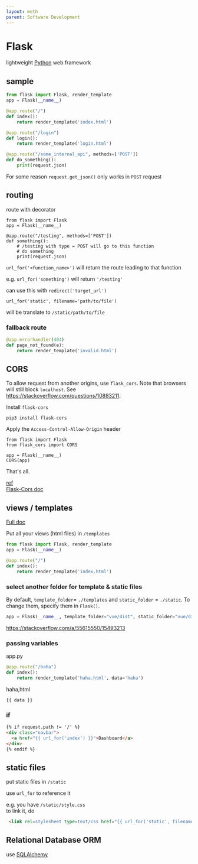 ```yaml
---
layout: meth
parent: Software Development
---
```

# Flask

lightweight [Python](Python) web framework

## sample

```python
from flask import Flask, render_template
app = Flask(__name__)

@app.route("/")
def index():
    return render_template('index.html')

@app.route("/login")
def login():
    return render_template('login.html')

@app.route("/some_internal_api", methods=['POST'])
def do_something():
    print(request.json)
```

For some reason `request.get_json()` only works in `POST` request 

## routing
route with decorator
```
from flask import Flask
app = Flask(__name__)

@app.route("/testing", methods=['POST'])
def something():
	# /testing with type = POST will go to this function
	# do something
	print(request.json)
```

`url_for('<function_name>')` will return the route leading to that function

e.g. `url_for('something')` will return `'/testing'`

can use this with `redirect('target_url')`

```
url_for('static', filename='path/to/file')
```
will be translate to `/static/path/to/file`

### fallback route
```python
@app.errorhandler(404)
def page_not_found(e):
    return render_template('invalid.html')
```

## CORS

To allow request from another origins, use `flask_cors`. Note that browsers will still block `localhost`. See <https://stackoverflow.com/questions/10883211>.

Install `flask-cors`

```
pip3 install flask-cors
```

Apply the `Access-Control-Allow-Origin` header

```
from flask import Flask
from flask_cors import CORS

app = Flask(__name__)
CORS(app)
```
That's all.

[ref](https://dev.to/nikhilponnuru/make-a-request-between-frontend-and-backend-locally-running-on-different-ports-without-cors-issue-4oje)  
[Flask-Cors doc](https://flask-cors.readthedocs.io/)

## views / templates

[Full doc](https://flask.palletsprojects.com/en/2.1.x/tutorial/templates/)

Put all your views (html files) in `/templates`

```python
from flask import Flask, render_template
app = Flask(__name__)

@app.route("/")
def index():
    return render_template('index.html')
```

### select another folder for template & static files

By default, `template_folder`= `./templates` and `static_folder` = `./static`. To change them, specify them in `Flask()`.

```python
app = Flask(__name__, template_folder="vue/dist", static_folder="vue/dist/assets")
```

<https://stackoverflow.com/a/55615550/15493213>

### passing variables

app.py

```python
@app.route("/haha")
def index():
    return render_template('haha.html', data='haha')
```

haha,html
```
{{ data }}
```

### if
```html
{% if request.path != '/' %}
<div class="navbar">
  <a href="{{ url_for('index') }}">Dashboard</a>
</div>
{% endif %}
```

## static files

put static files in `/static`

use `url_for` to reference it

e.g. you have `/static/style.css`  
to link it, do  

```html
 <link rel=stylesheet type=text/css href="{{ url_for('static', filename='style.css') }}">
```

## Relational Database ORM

use [SQLAlchemy](SQLAlchemy)